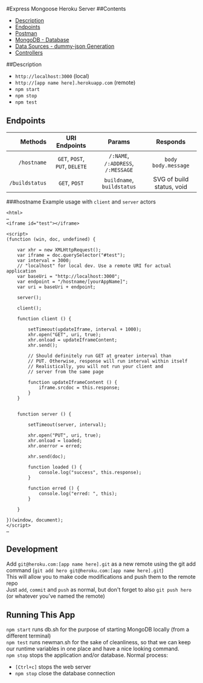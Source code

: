 #Express Mongoose Heroku Server
##Contents
* [Description](#Description)
* [Endpoints](#Endpoints)  
* [Postman](postman/)  
* [MongoDB - Database](models/)  
* [Data Sources - dummy-json Generation](data_templates/)  
* [Controllers](controllers/)  

##Description
* `http://localhost:3000`  (local)  
* `http://[app name here].herokuapp.com`  (remote)  
* `npm start`  
* `npm stop`  
* `npm test`  

## Endpoints  
| Methods | URI Endpoints | Params | Responds |
|--------:|:-------------:|:------:|:--------:|
| `/hostname` | `GET`, `POST`, `PUT`, `DELETE` | `/:NAME`, `/:ADDRESS`, `/:MESSAGE` | `body` `body.message` | `{response}` Entry |
| `/buildstatus` | `GET`, `POST` | `buildname`, `buildstatus` | SVG of build status, void |  

###hostname
Example usage with `client` and `server` actors  
```
<html>
…
<iframe id="test"></iframe>

<script>
(function (win, doc, undefined) {

	var xhr = new XMLHttpRequest();
	var iframe = doc.querySelector("#test");
	var interval = 3000;
	// "localhost" for local dev. Use a remote URI for actual application
	var baseUri = "http://localhost:3000";
	var endpoint = "/hostname/[yourAppName]";
	var uri = baseUri + endpoint;

	server();

	client();

	function client () {

		setTimeout(updateIframe, interval + 1000);
		xhr.open("GET", uri, true);
		xhr.onload = updateIframeContent;
		xhr.send();

		// Should definitely run GET at greater interval than
		// PUT. Otherwise, response will run interval within itself
		// Realistically, you will not run your client and
		// server from the same page

		function updateIframeContent () {
			iframe.srcdoc = this.response;
		}
	}


	function server () {

		setTimeout(server, interval);

		xhr.open("PUT", uri, true);
		xhr.onload = loaded;
		xhr.onerror = erred;

		xhr.send(doc);

		function loaded () {
			console.log("success", this.response);
		}

		function erred () {
			console.log("erred: ", this);
		}

	}

})(window, document);
</script>
…

```

## Development
Add `git@heroku.com:[app name here].git` as a new remote  using the git add command (`git add hero git@heroku.com:[app name here].git`)  
This will allow you to make code modifications and push them to the remote repo  
Just `add`, `commit` and `push` as normal, but don't forget to also `git push hero` (or whatever you've named the remote)  

## Running This App
`npm start` runs db.sh for the purpose of starting MongoDB locally (from a different terminal)  
`npm test` runs newman.sh for the sake of cleanliness, so that we can keep our runtime variables in one place and have a nice looking command.  
`npm stop` stops the application and/or database. Normal process:
* `[Ctrl+c]` stops the web server  
* `npm stop` close the database connection  
